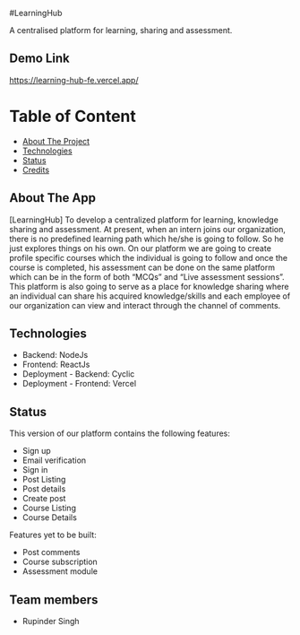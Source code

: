 #LearningHub

A centralised platform for learning, sharing and assessment.

## Demo Link

https://learning-hub-fe.vercel.app/

# Table of Content

- [About The Project](#about-the-project)
- [Technologies](#technologies)
- [Status](#status)
- [Credits](#credits)

## About The App

[LearningHub] To develop a centralized platform for learning, knowledge sharing and assessment. At present, when an intern joins our organization, there is no predefined learning path which he/she is going to follow. So he just explores things on his own. On our platform we are going to create profile specific courses which the individual is going to follow and once the course is completed, his assessment can be done on the same platform which can be in the form of both “MCQs” and “Live assessment sessions”.
This platform is also going to serve as a place for knowledge sharing where an individual can share his acquired knowledge/skills and each employee of our organization can view and interact through the channel of comments.

## Technologies

- Backend: NodeJs
- Frontend: ReactJs
- Deployment - Backend: Cyclic
- Deployment - Frontend: Vercel

## Status

This version of our platform contains the following features:
- Sign up
- Email verification
- Sign in
- Post Listing
- Post details
- Create post
- Course Listing
- Course Details

Features yet to be built:
- Post comments
- Course subscription
- Assessment module

## Team members

- Rupinder Singh

